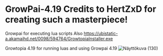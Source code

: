 # GrowPai-4.19 Credits to HertZxD for creating such a masterpiece!
Growpai for executing lua scripts
Also https://ubistatic-a.akamaihd.net/0098/594764/GrowtopiaInstaller.exe

Growtopia 4.19 for running luas and using Growpai 4.19
![Näyttökuva (130)](https://github.com/urpo3/GrowPai-4.19/assets/45339727/a2a9a83d-0325-4b6d-983e-6c5a81c098c9)
